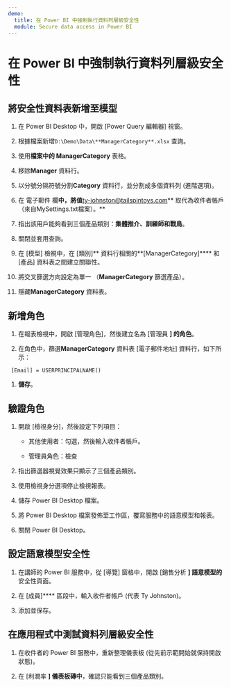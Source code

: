 ```yaml
---
demo:
  title: 在 Power BI 中強制執行資料列層級安全性
  module: Secure data access in Power BI
---
```


# 在 Power BI 中強制執行資料列層級安全性

## 將安全性資料表新增至模型

1. 在 Power BI Desktop 中，開啟 [Power Query 編輯器] 視窗。

1. 根據檔案新增`D:\Demo\Data\**ManagerCategory**.xlsx` 查詢。

1. 使用**檔案中的 ManagerCategory** 表格。

1. 移除**Manager** 資料行。

1. 以分號分隔符號分割**Category** 資料行，並分割成多個資料列 (進階選項)。

1. 在 電子郵件 欄**中，將值**<ty-johnston@tailspintoys.com>** 取代為收件者帳戶 （來自MySettings.txt檔案）。**

1. 指出該用戶能夠看到三個產品類別：**集體推介、訓練師和戰鳥**。

1. 關閉並套用查詢。

1. 在 [模型] 檢視中，在 [類別]** 資料行相關的**[ManagerCategory]**** 和 [產品] 資料表之間建立關聯性。

1. 將交叉篩選方向設定為單一 （**ManagerCategory** 篩選產品）。

1. 隱藏**ManagerCategory** 資料表。

## 新增角色

1. 在報表檢視中，開啟 [管理角色]，然後建立名為 [管理員 **] 的角色**。

1. 在角色中，篩選**ManagerCategory** 資料表 [電子郵件地址] 資料行，如下所示：

  ```dax
   [Email] = USERPRINCIPALNAME()
   ```

1. **儲存**。

## 驗證角色

1. 開啟 [檢視身分]，然後設定下列項目：

    - 其他使用者：勾選，然後輸入收件者帳戶。

    - 管理員角色：檢查

1. 指出篩選器視覺效果只顯示了三個產品類別。

1. 使用檢視身分選項停止檢視報表。

1. 儲存 Power BI Desktop 檔案。

1. 將 Power BI Desktop 檔案發佈至工作區，覆寫服務中的語意模型和報表。

1. 關閉 Power BI Desktop。

## 設定語意模型安全性

1. 在講師的 Power BI 服務中，從 [導覽] 窗格中，開啟 [銷售分析 **] 語意模型的**安全性頁面。

1. 在 [成員]**** 區段中，輸入收件者帳戶 (代表 Ty Johnston)。

1. 添加並保存。

## 在應用程式中測試資料列層級安全性

1. 在收件者的 Power BI 服務中，重新整理儀表板 (從先前示範開始就保持開啟狀態)。

1. 在 [利潤率 **] 儀表板磚中**，確認只能看到三個產品類別。
